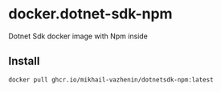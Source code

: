 # docker.dotnet-sdk-npm

Dotnet Sdk docker image with Npm inside 

## Install

```Shell
docker pull ghcr.io/mikhail-vazhenin/dotnetsdk-npm:latest
```
